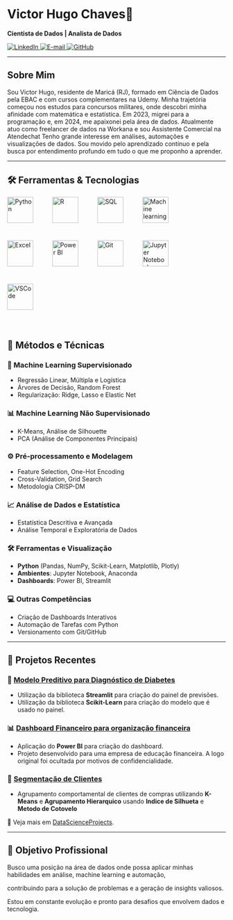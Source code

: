 # Victor Hugo Chaves🌟  
**Cientista de Dados | Analista de Dados**  

<p align="left">
  <a href="https://www.linkedin.com/in/victorhugodata/" target="_blank">
    <img src="https://img.shields.io/badge/LinkedIn-blue?style=flat-square&logo=linkedin&logoColor=white" alt="LinkedIn">
  </a>
    <a href="mailto:victorhugo.chavesrj@gmail.com" target="_blank">
    <img src="https://img.shields.io/badge/Email-red?style=flat-square&logo=gmail&logoColor=white" alt="E-mail">
</a>
  <a href="https://github.com/VictorHugodata?tab=repositories" target="_blank">
    <img src="https://img.shields.io/badge/GitHub-black?style=flat-square&logo=github&logoColor=white" alt="GitHub">
  </a>
</p>

---

## Sobre Mim  
Sou Victor Hugo, residente de Maricá (RJ), 
formado em Ciência de Dados pela EBAC e com cursos complementares na Udemy. 
Minha trajetória começou nos estudos para concursos militares, onde descobri minha afinidade com matemática e estatística. 
Em 2023, migrei para a programação e, em 2024, me apaixonei pela área de dados.
Atualmente atuo como freelancer de dados na Workana e sou Assistente Comercial na Atendechat
Tenho grande interesse em análises, automações e visualizações de dados. Sou movido pelo aprendizado contínuo e pela busca por entendimento profundo em tudo o que me proponho a aprender.

---

## 🛠️ Ferramentas & Tecnologias  
<p align="left">
  <img src="https://cdn.jsdelivr.net/gh/devicons/devicon/icons/python/python-original.svg" alt="Python" width="60" height="60" style="margin: 0 40px 40px 0;">
  <img src="https://upload.wikimedia.org/wikipedia/commons/1/1b/R_logo.svg" alt="R" width="60" height="60" style="margin: 0 40px 40px 0;">
  <img src="https://vvcestudio.com.br/_next/image?url=%2Fassetsv5%2Fimg%2Fcodigo%2Flogosql.png&w=256&q=75" alt="SQL" width="60" height="60" style="margin: 0 40px 40px 0;">
  <img src="https://encrypted-tbn0.gstatic.com/images?q=tbn:ANd9GcTxx7XWWLMhPG93QXcQnr2UBrkV-Y5cV6dmCQ&s" alt="Machine learning" width="60" height="60" style="margin: 0 40px 40px 0;">
  <img src="https://img.odcdn.com.br/wp-content/uploads/2017/02/20170213174437.jpg" alt="Excel" width="60" height="60" style="margin: 0 40px 40px 0;">
  <img src="https://upload.wikimedia.org/wikipedia/commons/c/cf/New_Power_BI_Logo.svg" alt="Power BI" width="60" height="60" style="margin: 0 40px 40px 0;">
  <img src="https://cdn.jsdelivr.net/gh/devicons/devicon/icons/git/git-original.svg" alt="Git" width="60" height="60" style="margin: 0 40px 40px 0;">
  <img src="https://upload.wikimedia.org/wikipedia/commons/thumb/3/38/Jupyter_logo.svg/256px-Jupyter_logo.svg.png" alt="Jupyter Notebook" width="60" height="60" style="margin: 0 40px 40px 0;">
  <img src="https://camo.githubusercontent.com/f39f203ca1defeb47e3505ef9044d3303c038c60de7e67f6c229992602e59128/68747470733a2f2f63646e2e6a7364656c6976722e6e65742f67682f64657669636f6e732f64657669636f6e2f69636f6e732f7673636f64652f7673636f64652d6f726967696e616c2e737667" alt="VSCode" width="60" height="60" style="margin: 0 40px 40px 0;">
</p>

## 🧠 Métodos e Técnicas

### 🤖 Machine Learning Supervisionado
- Regressão Linear, Múltipla e Logística  
- Árvores de Decisão, Random Forest  
- Regularização: Ridge, Lasso e Elastic Net  

### 📊 Machine Learning Não Supervisionado
- K-Means, Análise de Silhouette  
- PCA (Análise de Componentes Principais)  

### ⚙️ Pré-processamento e Modelagem
- Feature Selection, One-Hot Encoding  
- Cross-Validation, Grid Search  
- Metodologia CRISP-DM  

### 📈 Análise de Dados e Estatística
- Estatística Descritiva e Avançada  
- Análise Temporal e Exploratória de Dados  

### 🛠️ Ferramentas e Visualização
- **Python** (Pandas, NumPy, Scikit-Learn, Matplotlib, Plotly)  
- **Ambientes**: Jupyter Notebook, Anaconda  
- **Dashboards**: Power BI, Streamlit  

### 💻 Outras Competências
- Criação de Dashboards Interativos  
- Automação de Tarefas com Python  
- Versionamento com Git/GitHub  

---

## 📂 Projetos Recentes  

### 🧠 [Modelo Preditivo para Diagnóstico de Diabetes](https://github.com/VictorHugodata/diabete_predict)  
- Utilização da biblioteca **Streamlit** para criação do painel de previsões.
- Utilização da biblioteca **Scikit-Learn** para criação do modelo que é usado no painel.

### 📊 [Dashboard Financeiro para organização financeira](https://github.com/VictorHugodata/powerbi_dashboardfinanceiro)  
- Aplicação do **Power BI** para criação do dashboard.  
- Projeto desenvolvido para uma empresa de educação financeira. A logo original foi ocultada por motivos de confidencialidade.

### 🧩 [Segmentação de Clientes](https://github.com/VictorHugodata/segmentacao_de_clientes)  
- Agrupamento comportamental de clientes de compras utilizando **K-Means** e **Agrupamento Hierarquico** usando **Indice de Silhueta** e **Metodo de Cotovelo**

📂 Veja mais em [DataScienceProjects](https://github.com/VictorHugodata?tab=repositories).

---

## 🎯 Objetivo Profissional  
Busco uma posição na área de dados onde possa aplicar minhas habilidades em análise, machine learning e automação, 

contribuindo para a solução de problemas e a geração de insights valiosos. 

Estou em constante evolução e pronto para desafios que envolvem dados e tecnologia.

